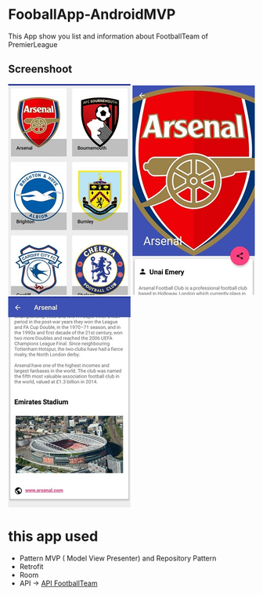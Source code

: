 # FooballApp-AndroidMVP
This App show you list and information about FootballTeam of PremierLeague

## Screenshoot
![](screenshot/img1.jpg)   ![](screenshot/img2.jpg)   ![](screenshot/img3.jpg)

# this app used
* Pattern MVP ( Model View Presenter) and Repository Pattern
* Retrofit
* Room
* API -> [API FootballTeam](https://www.thesportsdb.com/api/v1/json/1/search_all_teams.php?l=English%20Premier%20League)
